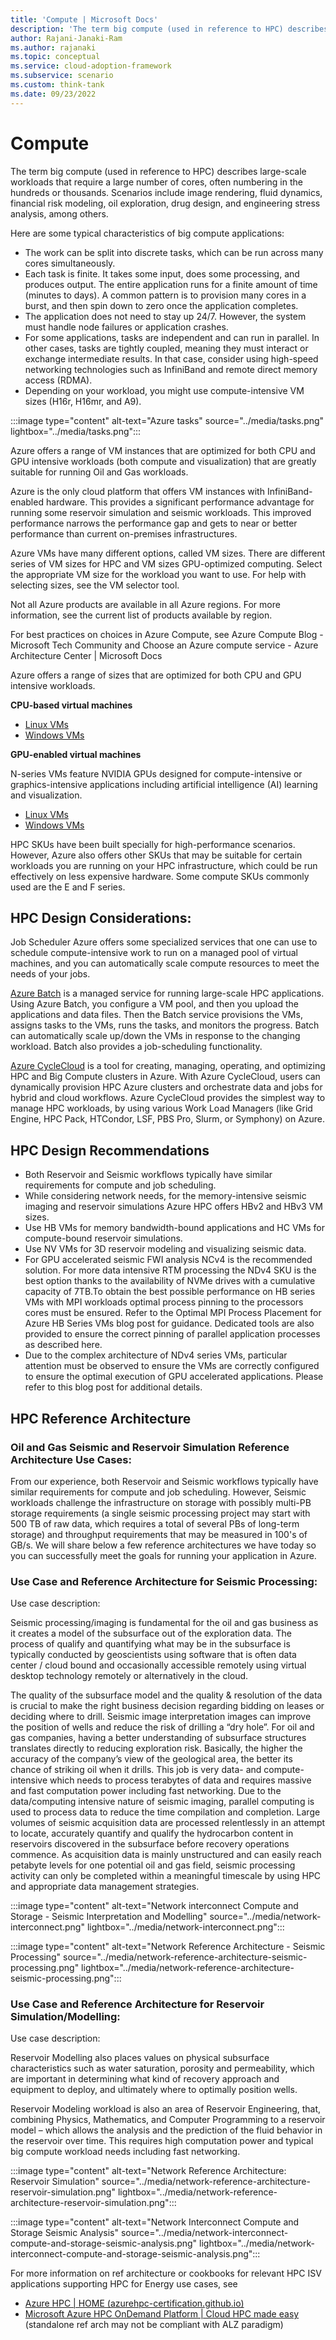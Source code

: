```yaml
---
title: 'Compute | Microsoft Docs'
description: 'The term big compute (used in reference to HPC) describes large-scale workloads that require a large number of cores, often numbering in the hundreds or thousands.'
author: Rajani-Janaki-Ram
ms.author: rajanaki
ms.topic: conceptual
ms.service: cloud-adoption-framework
ms.subservice: scenario
ms.custom: think-tank
ms.date: 09/23/2022
---
```


# Compute

The term big compute (used in reference to HPC) describes large-scale workloads that require a large number of cores, often numbering in the hundreds or thousands. Scenarios include image rendering, fluid dynamics, financial risk modeling, oil exploration, drug design, and engineering stress analysis, among others.

Here are some typical characteristics of big compute applications:

 - The work can be split into discrete tasks, which can be run across many cores simultaneously.
 - Each task is finite. It takes some input, does some processing, and produces output. The entire application runs for a finite amount of time (minutes to days). A common pattern is to provision many cores in a burst, and then spin down to zero once the application completes.
 - The application does not need to stay up 24/7. However, the system must handle node failures or application crashes.
 - For some applications, tasks are independent and can run in parallel. In other cases, tasks are tightly coupled, meaning they must interact or exchange intermediate results. In that case, consider using high-speed networking technologies such as InfiniBand and remote direct memory access (RDMA).
 - Depending on your workload, you might use compute-intensive VM sizes (H16r, H16mr, and A9).

:::image type="content" alt-text="Azure tasks" source="../media/tasks.png" lightbox="../media/tasks.png":::

Azure offers a range of VM instances that are optimized for both CPU and GPU intensive workloads (both compute and visualization) that are greatly suitable for running Oil and Gas workloads.

Azure is the only cloud platform that offers VM instances with InfiniBand-enabled hardware. This provides a significant performance advantage for running some reservoir simulation and seismic workloads. This improved performance narrows the performance gap and gets to near or better performance than current on-premises infrastructures.

Azure VMs have many different options, called VM sizes. There are different series of VM sizes for HPC and VM sizes GPU-optimized computing. Select the appropriate VM size for the workload you want to use. For help with selecting sizes, see the VM selector tool.

Not all Azure products are available in all Azure regions. For more information, see the current list of products available by region.

For best practices on choices in Azure Compute, see Azure Compute Blog - Microsoft Tech Community and Choose an Azure compute service - Azure Architecture Center | Microsoft Docs

Azure offers a range of sizes that are optimized for both CPU and GPU intensive workloads.

**CPU-based virtual machines**

 - [Linux VMs](/azure/virtual-machines/linux/sizes-hpc)
 - [Windows VMs](/azure/virtual-machines/windows/sizes-hpc)

**GPU-enabled virtual machines**

N-series VMs feature NVIDIA GPUs designed for compute-intensive or graphics-intensive applications including artificial intelligence (AI) learning and visualization.

 - [Linux VMs](/azure/virtual-machines/linux/sizes-gpu)
 - [Windows VMs](/azure/virtual-machines/windows/sizes-gpu)

HPC SKUs have been built specially for high-performance scenarios. However, Azure also offers other SKUs that may be suitable for certain workloads you are running on your HPC infrastructure, which could be run effectively on less expensive hardware. Some compute SKUs commonly used are the E and F series.

## HPC Design Considerations:

Job Scheduler
Azure offers some specialized services that one can use to schedule compute-intensive work to run on a managed pool of virtual machines, and you can automatically scale compute resources to meet the needs of your jobs.

[Azure Batch](/azure/batch/) is a managed service for running large-scale HPC applications. Using Azure Batch, you configure a VM pool, and then you upload the applications and data files. Then the Batch service provisions the VMs, assigns tasks to the VMs, runs the tasks, and monitors the progress. Batch can automatically scale up/down the VMs in response to the changing workload. Batch also provides a job-scheduling functionality.

[Azure CycleCloud](/azure/cyclecloud/) is a tool for creating, managing, operating, and optimizing HPC and Big Compute clusters in Azure. With Azure CycleCloud, users can dynamically provision HPC Azure clusters and orchestrate data and jobs for hybrid and cloud workflows. Azure CycleCloud provides the simplest way to manage HPC workloads, by using various Work Load Managers (like Grid Engine, HPC Pack, HTCondor, LSF, PBS Pro, Slurm, or Symphony) on Azure.

## HPC Design Recommendations
 - Both Reservoir and Seismic workflows typically have similar requirements for compute and job scheduling. 
 - While considering network needs, for the memory-intensive seismic imaging and reservoir simulations Azure HPC offers HBv2 and HBv3 VM sizes. 
 - Use HB VMs for memory bandwidth-bound applications and HC VMs for compute-bound reservoir simulations. 
 - Use NV VMs for 3D reservoir modeling and visualizing seismic data.
 - For GPU accelerated seismic FWI analysis NCv4 is the recommended solution. For more data intensive RTM processing the NDv4 SKU is the best option thanks to the availability of NVMe drives with a cumulative capacity of 7TB.To obtain the best possible performance on HB series VMs with MPI workloads optimal process pinning to the processors cores must be ensured. Refer to the Optimal MPI Process Placement for Azure HB Series VMs blog post for guidance. Dedicated tools are also provided to ensure the correct pinning of parallel application processes as described here.
 - Due to the complex architecture of NDv4 series VMs, particular attention must be observed to ensure the VMs are correctly configured to ensure the optimal execution of GPU accelerated applications. Please refer to this blog post for additional details.

## HPC Reference Architecture

### Oil and Gas Seismic and Reservoir Simulation Reference Architecture Use Cases:

From our experience, both Reservoir and Seismic workflows typically have similar requirements for compute and job scheduling. However, Seismic workloads challenge the infrastructure on storage with possibly multi-PB storage requirements (a single seismic processing project may start with 500 TB of raw data, which requires a total of several PBs of long-term storage) and throughput requirements that may be measured in 100's of GB/s. We will share below a few reference architectures we have today so you can successfully meet the goals for running your application in Azure.

### Use Case and Reference Architecture for Seismic Processing:

Use case description:

Seismic processing/imaging is fundamental for the oil and gas business as it creates a model of the subsurface out of the exploration data. The process of qualify and quantifying what may be in the subsurface is typically conducted by geoscientists using software that is often data center / cloud bound and occasionally accessible remotely using virtual desktop technology remotely or alternatively in the cloud. 

The quality of the subsurface model and the quality & resolution of the data is crucial to make the right business decision regarding bidding on leases or deciding where to drill. Seismic image interpretation images can improve the position of wells and reduce the risk of drilling a “dry hole”. For oil and gas companies, having a better understanding of subsurface structures translates directly to reducing exploration risk. Basically, the higher the accuracy of the company’s view of the geological area, the better its chance of striking oil when it drills. This job is very data- and compute-intensive which needs to process terabytes of data and requires massive and fast computation power including fast networking.  Due to the data/computing intensive nature of seismic imaging, parallel computing is used to process data to reduce the time compilation and completion. Large volumes of seismic acquisition data are processed relentlessly in an attempt to locate, accurately quantify and qualify the hydrocarbon content in reservoirs discovered in the subsurface before recovery operations commence. As acquisition data is mainly unstructured and can easily reach petabyte levels for one potential oil and gas field, seismic processing activity can only be completed within a meaningful timescale by using HPC and appropriate data management strategies.

:::image type="content" alt-text="Network interconnect Compute and Storage - Seismic Interpretation and Modelling" source="../media/network-interconnect.png" lightbox="../media/network-interconnect.png":::

:::image type="content" alt-text="Network Reference Architecture - Seismic Processing" source="../media/network-reference-architecture-seismic-processing.png" lightbox="../media/network-reference-architecture-seismic-processing.png":::

### Use Case and Reference Architecture for Reservoir Simulation/Modelling:

Use case description:

Reservoir Modelling also places values on physical subsurface characteristics such as water saturation, porosity and permeability, which are important in determining what kind of recovery approach and equipment to deploy, and ultimately where to optimally position wells.

Reservoir Modeling workload is also an area of Reservoir Engineering, that, combining Physics, Mathematics, and Computer Programming to a reservoir model – which allows the analysis and the prediction of the fluid behavior in the reservoir over time. This requires high computation power and typical big compute workload needs including fast networking.

:::image type="content" alt-text="Network Reference Architecture: Reservoir Simulation" source="../media/network-reference-architecture-reservoir-simulation.png" lightbox="../media/network-reference-architecture-reservoir-simulation.png":::

:::image type="content" alt-text="Network Interconnect Compute and Storage Seismic Analysis" source="../media/network-interconnect-compute-and-storage-seismic-analysis.png" lightbox="../media/network-interconnect-compute-and-storage-seismic-analysis.png":::

For more information on ref architecture or cookbooks for relevant HPC ISV applications supporting HPC for Energy use cases, see

 - [Azure HPC | HOME (azurehpc-certification.github.io)](https://azurehpc-certification.github.io/)
 - [Microsoft Azure HPC OnDemand Platform | Cloud HPC made easy](https://techcommunity.microsoft.com/t5/azure-global/azure-hpc-ondemand-platform-cloud-hpc-made-easy/ba-p/2537338) (standalone ref arch may not be compliant with ALZ paradigm)